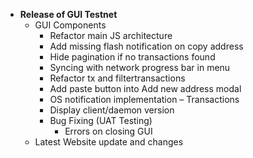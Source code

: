 - **Release of GUI Testnet**
    + GUI Components
        * Refactor main JS architecture
		* Add missing flash notification on copy address
		* Hide pagination if no transactions found
		* Syncing with network progress bar in menu
		* Refactor tx and filtertransactions
		* Add paste button into Add new address modal
		* OS notification implementation – Transactions
		* Display client/daemon version
		* Bug Fixing (UAT Testing)
            - Errors on closing GUI
    + Latest Website update and changes
